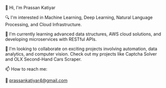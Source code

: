 👋 Hi, I'm Prassan Katiyar

🔍 I'm interested in Machine Learning, Deep Learning, Natural Language Processing, and Cloud Infrastructure.

🌱 I'm currently learning advanced data structures, AWS cloud solutions, and developing microservices with RESTful APIs.

🤝 I'm looking to collaborate on exciting projects involving automation, data analytics, and computer vision. Check out my projects like Captcha Solver and OLX Second-Hand Cars Scraper.

📫 How to reach me:

📧 prassankatiyar4@gmail.com


<!---
prassankatiyar/prassankatiyar is a ✨ special ✨ repository because its `README.md` (this file) appears on your GitHub profile.
You can click the Preview link to take a look at your changes.
--->
